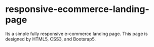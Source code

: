 # responsive-ecommerce-landing-page

Its a simple fully responsive e-commerce landing page. This page is designed by HTML5, CSS3, and Bootsrap5.
